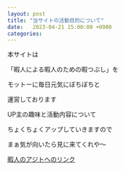 ```yaml
---
layout: post
title: "当サイトの活動目的について"
date:   2023-04-21 15:00:00 +0900
categories:
---
```



本サイトは

「暇人による暇人のための暇つぶし」を

モットーに毎日元気にぼちぼちと

運営しております

UP主の趣味と活動内容について

ちょくちょくアップしていきますので

まぁ気が向いたら見に来てくれや～

[暇人のアジトへのリンク](https://s-all11.github.io/profile/)  
